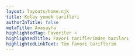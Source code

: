 ```yaml
---
layout: layouts/home.njk
title: Kolay yemek tarifleri
authorInTitle: false
metaTitle: Anasayfa
highlightedTag: Favoriler ⭐
highlightedTitle: Favori tariflerimden bazıları
highlightedLinkText: Tüm favori tariflerim
---
```

